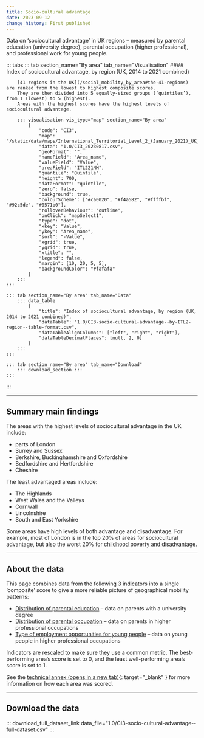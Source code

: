```yaml
---
title: Socio-cultural advantage
date: 2023-09-12
change_history: First published
---
```


Data on ‘sociocultural advantage’ in UK regions – measured by parental education (university degree),
parental occupation (higher professional), and professional work for young people.

::: tabs
    ::: tab section_name="By area" tab_name="Visualisation"
        #### Index of sociocultural advantage, by region (UK, 2014 to 2021 combined)

        [41 regions in the UK](/social_mobility_by_area#the-41-regions) are ranked from the lowest to highest composite scores.
        They are then divided into 5 equally-sized groups (‘quintiles’), from 1 (lowest) to 5 (highest).
        Areas with the highest scores have the highest levels of sociocultural advantage.

        ::: visualisation vis_type="map" section_name="By area"
            {
                "code": "CI3",
                "map": "/static/data/maps/International_Territorial_Level_2_(January_2021)_UK_BUC.json",
                "data": "1.0/CI3_20230817.csv",
                "geoFormat": "",
                "nameField": "Area_name",
                "valueField": "Value",
                "areaField": "ITL221NM",
                "quantile": "Quintile",
                "height": 700,
                "dataFormat": "quintile",
                "zero": false,
                "background": true,
                "colourScheme": ["#ca0020", "#f4a582", "#ffffbf", "#92c5de", "#0571b0"],
                "rolloverBehaviour": "outline",
                "onClick": "mapSelect1",
                "type": "dot",
                "xkey": "Value",
                "ykey": "Area_name",
                "sort": "-Value",
                "xgrid": true,
                "ygrid": true,
                "xtitle": "",
                "legend": false,
                "margin": [10, 20, 5, 5],
                "backgroundColor": "#fafafa"
            }
        :::
    :::

    ::: tab section_name="By area" tab_name="Data"
        ::: data_table
            {
                "title": "Index of sociocultural advantage, by region (UK, 2014 to 2021 combined)",
                "dataTable": "1.0/CI3-socio-cultural-advantage--by-ITL2-region--table-format.csv",
                "dataTableAlignColumns": ["left", "right", "right"],
                "dataTableDecimalPlaces": [null, 2, 0]
            }
        :::
    :::

    ::: tab section_name="By area" tab_name="Download"
        ::: download_section :::
    :::
:::

---

## Summary main findings
The areas with the highest levels of sociocultural advantage in the UK include:

* parts of London 
* Surrey and Sussex
* Berkshire, Buckinghamshire and Oxfordshire 
* Bedfordshire and Hertfordshire 
* Cheshire

The least advantaged areas include:

* The Highlands
* West Wales and the Valleys
* Cornwall
* Lincolnshire
* South and East Yorkshire

Some areas have high levels of both advantage and disadvantage.
For example, most of London is in the top 20% of areas for sociocultural advantage, but also the worst 20% for
[childhood poverty and disadvantage](/drivers_of_social_mobility/composite_indices/childhood_poverty_and_disadvantage).

---

## About the data
This page combines data from the following 3 indicators into a single ‘composite’ score to give a more reliable
picture of geographical mobility patterns:

* [Distribution of parental education](/drivers_of_social_mobility/conditions_of_childhood/distribution_of_parental_education)
  – data on parents with a university degree
* [Distribution of parental occupation](/drivers_of_social_mobility/conditions_of_childhood/distribution_of_parental_occupation)
  – data on parents in higher professional occupations
* [Type of employment opportunities for young people](/drivers_of_social_mobility/work_opportunities_for_young_people/type_of_employment_opportunities_for_young_people)
  – data on young people in higher professional occupations

Indicators are rescaled to make sure they use a common metric.
The best-performing area’s score is set to 0, and the least well-performing area’s score is set to 1.

See the [technical annex (opens in a new tab)](https://www.gov.uk/government/publications/state-of-the-nation-2023-people-and-places/technical-annex#composite-indices-methodology){: target="_blank" }
for more information on how each area was scored.

---

## Download the data

::: download_full_dataset_link data_file="1.0/CI3-socio-cultural-advantage--full-dataset.csv" :::
